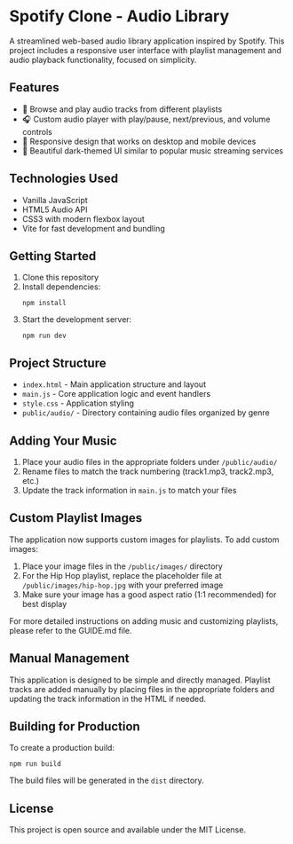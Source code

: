 # Spotify Clone - Audio Library

A streamlined web-based audio library application inspired by Spotify. This project includes a responsive user interface with playlist management and audio playback functionality, focused on simplicity.

## Features

- 🎵 Browse and play audio tracks from different playlists
- 🎧 Custom audio player with play/pause, next/previous, and volume controls
- 📱 Responsive design that works on desktop and mobile devices
- 🌙 Beautiful dark-themed UI similar to popular music streaming services

## Technologies Used

- Vanilla JavaScript
- HTML5 Audio API
- CSS3 with modern flexbox layout
- Vite for fast development and bundling

## Getting Started

1. Clone this repository
2. Install dependencies:
   ```
   npm install
   ```
3. Start the development server:
   ```
   npm run dev
   ```

## Project Structure

- `index.html` - Main application structure and layout
- `main.js` - Core application logic and event handlers
- `style.css` - Application styling
- `public/audio/` - Directory containing audio files organized by genre

## Adding Your Music

1. Place your audio files in the appropriate folders under `/public/audio/`
2. Rename files to match the track numbering (track1.mp3, track2.mp3, etc.)
3. Update the track information in `main.js` to match your files

## Custom Playlist Images

The application now supports custom images for playlists. To add custom images:

1. Place your image files in the `/public/images/` directory
2. For the Hip Hop playlist, replace the placeholder file at `/public/images/hip-hop.jpg` with your preferred image
3. Make sure your image has a good aspect ratio (1:1 recommended) for best display

For more detailed instructions on adding music and customizing playlists, please refer to the GUIDE.md file.

## Manual Management

This application is designed to be simple and directly managed. Playlist tracks are added manually by placing files in the appropriate folders and updating the track information in the HTML if needed.

## Building for Production

To create a production build:

```
npm run build
```

The build files will be generated in the `dist` directory.

## License

This project is open source and available under the MIT License. 